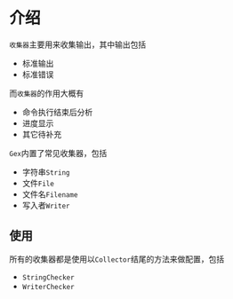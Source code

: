 # 介绍

`收集器`主要用来收集输出，其中输出包括

- 标准输出
- 标准错误

而`收集器`的作用大概有

- 命令执行结束后分析
- 进度显示
- 其它待补充

`Gex`内置了常见收集器，包括

- 字符串`String`
- 文件`File`
- 文件名`Filename`
- 写入者`Writer`

## 使用

所有的收集器都是使用以`Collector`结尾的方法来做配置，包括

- `StringChecker`
- `WriterChecker`
